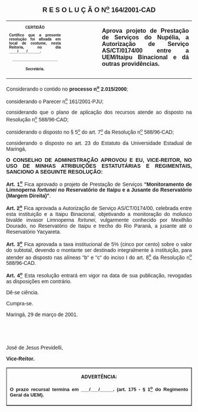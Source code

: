 <BODY>

<B><FONT FACE="Arial" SIZE=4><P ALIGN="CENTER"><A NAME="_Toc445798786"></P>
<P ALIGN="CENTER">R E S O L U &Ccedil; &Atilde; O  N<U><SUP>o</U></SUP>  164/2001-CAD</P>
</B></FONT><FONT FACE="Arial"><P ALIGN="JUSTIFY"></P></FONT>
<TABLE CELLSPACING=0 BORDER=0 CELLPADDING=7 WIDTH=604>
<TR><TD WIDTH="31%" VALIGN="TOP">
<B><FONT FACE="Arial" SIZE=1><P ALIGN="CENTER">CERTID&Atilde;O</P>
<P ALIGN="JUSTIFY">   Certifico que a presente resolu&ccedil;&atilde;o foi afixada em local de costume, nesta Reitoria, no dia ____/____/______.</P>
<P ALIGN="JUSTIFY"></P>
<P ALIGN="CENTER">______________________</P>
<P ALIGN="CENTER">Secret&aacute;ria.</B></FONT></TD>
<TD WIDTH="19%" VALIGN="TOP">&nbsp;</TD>
<TD WIDTH="50%" VALIGN="TOP">
<B><FONT FACE="Arial"><P ALIGN="JUSTIFY">Aprova projeto de Presta&ccedil;&atilde;o de Servi&ccedil;os do Nup&eacute;lia, a Autoriza&ccedil;&atilde;o de Servi&ccedil;o AS/CT/0174/00 entre a UEM/Itaipu Binacional e d&aacute; outras provid&ecirc;ncias.</B></FONT></TD>
</TR>
</TABLE>

<FONT FACE="Arial"><P ALIGN="JUSTIFY"></P>
<P ALIGN="JUSTIFY">Considerando o contido no <B>processo n<U><SUP>o</U></SUP> 2.015/2000</B>;</P>
<P ALIGN="JUSTIFY">considerando o Parecer n<U><SUP>o</U></SUP> 161/2001-PJU;</P>
<P ALIGN="JUSTIFY">considerando que o plano de aplica&ccedil;&atilde;o dos recursos atende ao disposto na Resolu&ccedil;&atilde;o n<U><SUP>o</U></SUP> 588/96-CAD;</P>
<P ALIGN="JUSTIFY">considerando o disposto no § 5<U><SUP>o</U></SUP> do art. 7<U><SUP>o</U></SUP> da Resolu&ccedil;&atilde;o n<U><SUP>o</U></SUP> 588/96-CAD;</P>
<P ALIGN="JUSTIFY">considerando o disposto no art. 23 do Estatuto da Universidade Estadual de Maring&aacute;,</P>
<P ALIGN="JUSTIFY"></P>
<B><P ALIGN="JUSTIFY">O CONSELHO DE ADMINISTRA&Ccedil;&Atilde;O APROVOU E EU, VICE-REITOR, NO USO DE MINHAS ATRIBUI&Ccedil;&Otilde;ES ESTATUT&Aacute;RIAS E REGIMENTAIS, SANCIONO A SEGUINTE RESOLU&Ccedil;&Atilde;O:</P>
</B><P ALIGN="JUSTIFY"></P>
<B><P ALIGN="JUSTIFY">Art. 1<U><SUP>o</B></U></SUP> Fica aprovado o projeto de Presta&ccedil;&atilde;o de Servi&ccedil;os <B>&quot;Monitoramento de Limnoperna <I>fortunei</I> no Reservat&oacute;rio de Itaipu e a Jusante do Reservat&oacute;rio (Margem Direita)&quot;</B>.</P>
<B><P ALIGN="JUSTIFY">Art. 2<U><SUP>o</U></SUP> </B>Fica aprovada a Autoriza&ccedil;&atilde;o de Servi&ccedil;o AS/CT/0174/00, celebrada entre esta institui&ccedil;&atilde;o e a Itaipu Binacional, objetivando a monitora&ccedil;&atilde;o do molusco bivalde invasor Limnoperna <I>fortunei</I>, vulgarmente conhecido por Mexilh&atilde;o Dourado, no Reservat&oacute;rio de Itaipu e trecho do Rio Paran&aacute;, a jusante at&eacute; o Reservat&oacute;rio Yacyareta.</P>
<B><P ALIGN="JUSTIFY">Art. 3<U><SUP>o</B></U></SUP> Fica aprovada a taxa institucional de 5% (cinco por cento) sobre o valor do subtotal, devendo o montante ser destinado integralmente &agrave; institui&ccedil;&atilde;o, para atender ao disposto nas al&iacute;neas &quot;b&quot; e &quot;c&quot; do inciso I do art. 8<U><SUP>o</U></SUP> da Resolu&ccedil;&atilde;o n<U><SUP>o</U></SUP> 588/96-CAD.</P>
<B><P ALIGN="JUSTIFY">Art. 4<U><SUP>o</B></U></SUP> Esta resolu&ccedil;&atilde;o entrar&aacute; em vigor na data de sua publica&ccedil;&atilde;o, revogadas as disposi&ccedil;&otilde;es em contr&aacute;rio.</P>
<P ALIGN="JUSTIFY">D&ecirc;-se ci&ecirc;ncia.</P>
<P ALIGN="JUSTIFY">&#9;Cumpra-se.</P>
<P ALIGN="JUSTIFY"></P>
<P ALIGN="JUSTIFY">Maring&aacute;, 29 de mar&ccedil;o de 2001.</P>
<P ALIGN="JUSTIFY"></P>
<P ALIGN="JUSTIFY">&nbsp;</P>
<P ALIGN="JUSTIFY">&nbsp;</P>
<P>Jos&eacute; de Jesus Previdelli,</P>
<B><P>Vice-Reitor.</P>
</B></FONT>
<TABLE BORDER CELLSPACING=1 CELLPADDING=4 WIDTH=207>
<TR><TD VALIGN="TOP">
<B><FONT SIZE=2><P ALIGN="CENTER">ADVERT&Ecirc;NCIA:</P>
</FONT><FONT FACE="Arial" SIZE=2><P ALIGN="JUSTIFY">O prazo recursal termina em ___/___/_____. (art. 175 - § 1<U><SUP>o</U></SUP> do Regimento Geral da UEM).</B></FONT></TD>
</TR>
</TABLE>

<FONT SIZE=2><P></A></P></FONT></BODY>
